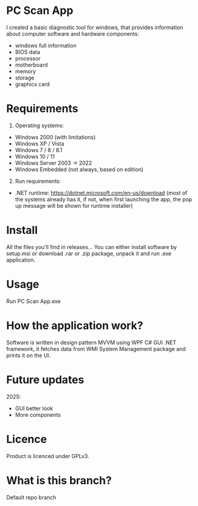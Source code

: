 # PC Scan App
I created a basic diagnostic tool for windows, that provides information about computer software and hardware components:
- windows full information
- BIOS data
- processor
- motherboard
- memory
- storage
- graphics card

# Requirements
1) Operating systems:
- Windows 2000 (with limitations)
- Windows XP / Vista
- Windows 7 / 8 / 8.1
- Windows 10 / 11
- Windows Server 2003 -> 2022
- Windows Embedded (not always, based on edition)
2) Run requirements:
- .NET runtime: https://dotnet.microsoft.com/en-us/download
(most of the systems already has it, if not, when first launching the app, the pop up message will be shown for runtime installer)

# Install
All the files you'll find in releases...
You can either install software by setup.msi or download .rar or .zip package, unpack it and run .exe application.

# Usage
Run PC Scan App.exe

# How the application work?
Software is written in design pattern MVVM using WPF C# GUI .NET framework, it fetches data from WMI System Management package and prints it on the UI.

# Future updates
2025:
- GUI better look
- More components

# Licence
Product is licenced under GPLv3.

# What is this branch?
Default repo branch
